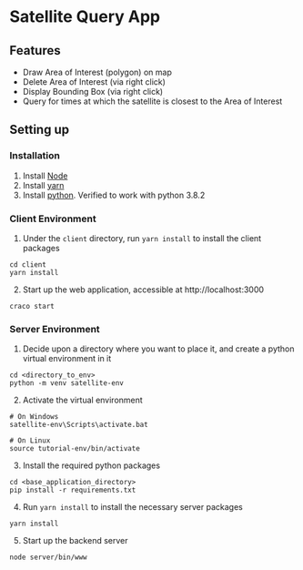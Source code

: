 # Satellite Query App
## Features
* Draw Area of Interest (polygon) on map 
* Delete Area of Interest (via right click)
* Display Bounding Box (via right click)
* Query for times at which the satellite is closest to the Area of Interest 

## Setting up
### Installation
1. Install [Node](https://nodejs.org)
1. Install [yarn](https://classic.yarnpkg.com)
1. Install [python](https://www.python.org/). Verified to work with python 3.8.2

### Client Environment
1. Under the `client` directory, run `yarn install` to install the client packages
```
cd client
yarn install
```
2. Start up the web application, accessible at http://localhost:3000
```
craco start
```

### Server Environment
1. Decide upon a directory where you want to place it, and create a python virtual environment in it
```
cd <directory_to_env>
python -m venv satellite-env
```
2. Activate the virtual environment
```
# On Windows
satellite-env\Scripts\activate.bat

# On Linux
source tutorial-env/bin/activate
```
3. Install the required python packages
```
cd <base_application_directory>
pip install -r requirements.txt
```
4. Run `yarn install` to install the necessary server packages
```
yarn install
```
5. Start up the backend server
```
node server/bin/www
```
